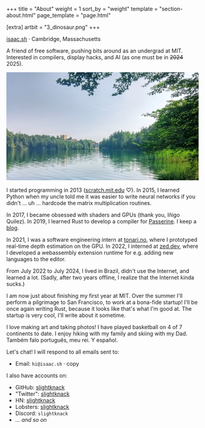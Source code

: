 +++
title = "About"
weight = 1
sort_by = "weight"
template = "section-about.html"
page_template = "page.html"

[extra]
artbit = "3_dinosaur.png"
+++

<div class="tag">
  <a href ="https://isaac.sh">isaac.sh</a> · Cambridge, Massachusetts
</div>

A friend of free software, pushing bits around as an undergrad at MIT. Interested in compilers, display hacks, and AI (as one must be in <s>2024</s> 2025).

<div class="shader">
    <img
        src="/content/path.jpg"
        alt="A trail weaving through the mountains on a cold spring day"
    >
        <div class="shader_layer specular">
            <!-- <div class="shader_layer mask"></div> -->
        </div>
    </img>
</div>

I started programming in 2013 ([scratch.mit.edu](https://scratch.mit.edu) ♡). In 2015, I learned Python when my uncle told me it was easier to write neural networks if you didn't ... uh ... hardcode the matrix multiplication routines.

In 2017, I became obsessed with shaders and GPUs (thank you, Iñigo Quilez). In 2019, I learned Rust to develop a compiler for [Passerine](/passerine). I keep a [blog](/blog).

In 2021, I was a software engineering intern at [tonari.no](https://tonari.no), where I prototyped real-time depth estimation on the GPU. In 2022, I interned at [zed.dev](https://zed.dev), where I developed a webassembly extension runtime for e.g. adding new languages to the editor.

From July 2022 to July 2024, I lived in Brazil, didn't use the Internet, and learned a lot. (Sadly, after two years offline, I realize that the Internet kinda sucks.)

I am now just about finishing my first year at MIT. Over the summer I'll perform a pilgrimage to San Francisco, to work at a bona-fide startup! I'll be once again writing Rust, because it looks like that's what I'm good at. The startup is very cool, I'll write about it sometime.

I love making art and taking photos! I have played basketball on 4 of 7 continents to date. I enjoy hiking with my family and skiing with my Dad. Também falo português, meu rei. Y español.

Let's chat! I will respond to all emails sent to:

- Email: `hi@isaac.sh` · <span class=pill><a class="tag" onclick="navigator.clipboard.writeText('hi@isaac.sh'); this.innerText='copied!'; this.style.backgroundColor='var(--fill-accent)'; this.style.color='var(--fill-bg)';" style="cursor: copy;">copy</a></span>

I also have accounts on:

- GitHub: [slightknack](https://github.com/slightknack)
- "Twitter": [slightknack](https://x.com/slightknack)
- HN: [slightknack](https://news.ycombinator.com/threads?id=slightknack)
- Lobsters: [slightknack](https://lobste.rs/~slightknack/threads)
- Discord: `slightknack`
- *... and so on*

<!-- For a full list of my accounts, keypairs, and domains, check [elsewhere](https://elsewhere.isaac.sh). -->

<style>
    .shader * {
        margin: 0;
        padding: 0;
    }

    .shader {
        position: relative;
        overflow: hidden;
        backface-visibility: hidden; /* to force GPU performance */
    }

    .shader img {
        object-fit: cover;
    }

    .shader_layer {
        background: black;
        position: absolute;
        left: 0;
        top: 0;
        width: 100%;
        height: 100%;
        background-size: 100%;
        background-position: center;
    }

    .specular {
        mix-blend-mode: color-dodge;
        background-attachment: fixed;
        background-image: linear-gradient(180deg, black, #04348C77 30%, #E8172177 100%);
    }

    .mask {
        mix-blend-mode: multiply;
        background-image: linear-gradient(180deg, black 20%, #3c5e6d 35%, #f4310e, #f58308 80%, black);
    }
</style>
